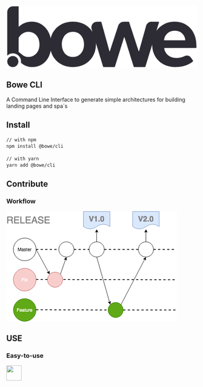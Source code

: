 ![BOWE](https://raw.githubusercontent.com/bowe-td/bowe-cli/master/assets/bowe.png)

## Bowe CLI

A Command Line Interface to generate simple architectures for building landing pages and spa´s

## Install

```sh
// with npm
npm install @bowe/cli

// with yarn
yarn add @bowe/cli
```

## Contribute

### Workflow

![BOWE](https://raw.githubusercontent.com/bowe-td/bowe-cli/master/assets/gitflow-bowe-cli.png)

## USE

### Easy-to-use

<img src="(https://raw.githubusercontent.com/bowe-td/bowe-cli/master/assets/bowe-cli.gif)" width="40" height="40" />
